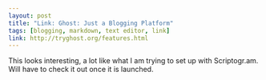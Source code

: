```yaml
---
layout: post
title: "Link: Ghost: Just a Blogging Platform"
tags: [blogging, markdown, text editor, link]
link: http://tryghost.org/features.html
---
```


This looks interesting, a lot like what I am trying to set up with Scriptogr.am. Will have to check it out once it is launched.